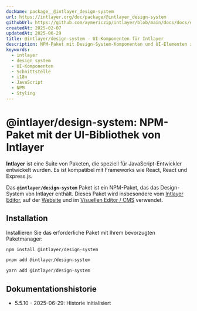 ```yaml
---
docName: package__@intlayer_design-system
url: https://intlayer.org/doc/package/@intlayer_design-system
githubUrl: https://github.com/aymericzip/intlayer/blob/main/docs/docs/de/packages/@intlayer/design-system/index.md
createdAt: 2025-02-07
updatedAt: 2025-06-29
title: @intlayer/design-system - UI-Komponenten für Intlayer
description: NPM-Paket mit Design-System-Komponenten und UI-Elementen zum Erstellen konsistenter Benutzeroberflächen mit Intlayer-Internationalisierung.
keywords:
  - intlayer
  - design system
  - UI-Komponenten
  - Schnittstelle
  - i18n
  - JavaScript
  - NPM
  - Styling
---
```


# @intlayer/design-system: NPM-Paket mit der UI-Bibliothek von Intlayer

**Intlayer** ist eine Suite von Paketen, die speziell für JavaScript-Entwickler entwickelt wurden. Es ist kompatibel mit Frameworks wie React, React und Express.js.

Das **`@intlayer/design-system`** Paket ist ein NPM-Paket, das das Design-System von Intlayer enthält. Dieses Paket wird insbesondere vom [Intlayer Editor](https://github.com/aymericzip/intlayer/tree/main/docs/de/packages/intlayer-editor/index.md), auf der [Website](https://intlayer.org) und im [Visuellen Editor / CMS](https://intlayer.org/dashboard) verwendet.

## Installation

Installieren Sie das erforderliche Paket mit Ihrem bevorzugten Paketmanager:

```bash packageManager="npm"
npm install @intlayer/design-system
```

```bash packageManager="pnpm"
pnpm add @intlayer/design-system
```

```bash packageManager="yarn"
yarn add @intlayer/design-system
```

## Dokumentationshistorie

- 5.5.10 - 2025-06-29: Historie initialisiert
